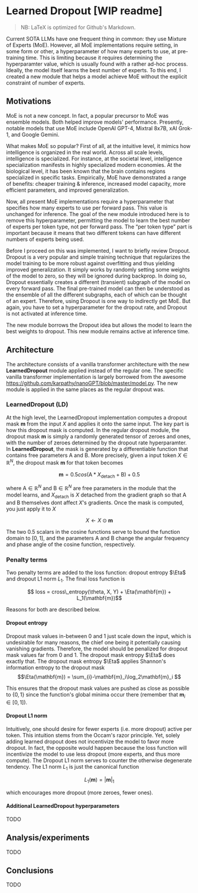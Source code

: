 # Learned Dropout [WIP readme]
> NB: LaTeX is optimized for Github's Markdown. 

Current SOTA LLMs have one frequent thing in common: they use Mixture of Experts (MoE). However, all MoE implementations require setting, in some form or other, a hyperparameter of how many experts to use, at pre-training time. This is limiting because it requires determining the hyperparamter value, which is usually found with a rather ad-hoc process. Ideally, the model itself learns the best number of experts. To this end, I created a new module that helps a model achieve MoE without the explicit constraint of number of experts.

## Motivations

MoE is not a new concept. In fact, a popular precursor to MoE was ensemble models. Both helped improve models' performance. Presently, notable models that use MoE include OpenAI GPT-4, Mixtral 8x7B, xAI Grok-1, and Google Gemini.

What makes MoE so popular? First of all, at the intuitive level, it mimics how intelligence is organized in the real world. Across all scale levels, intelligence is specialized. For instance, at the societal level, intelligence specialization manifests in highly specialized modern economies. At the biological level, it has been known that the brain contains regions specialized in specific tasks. Empirically, MoE have demonstrated a range of benefits: cheaper training & inference, increased model capacity, more efficient parameters, and improved generalization.

Now, all present MoE implementations require a hyperparameter that specifies how many experts to use per forward pass. This value is unchanged for inference. The goal of the new module introduced here is to remove this hyperparameter, permitting the model to learn the best number of experts per token type, not per forward pass. The “per token type” part is important because it means that two different tokens can have different numbers of experts being used.

Before I proceed on this was implemented, I want to briefly review Dropout. Dropout is a very popular and simple training technique that regularizes the model training to be more robust against overfitting and thus yielding improved generalization. It simply works by randomly setting some weights of the model to zero, so they will be ignored during backprop. In doing so, Dropout essentially creates a different (transient) subgraph of the model on every forward pass. The final pre-trained model can then be understood as the ensemble of all the different subgraphs, each of which can be thought of an expert. Therefore, using Dropout is one way to indirectly get MoE. But again, you have to set a hyperparameter for the dropout rate, and Dropout is not activated at inference time.

The new module borrows the Dropout idea but allows the model to learn the best weights to dropout. This new module remains active at inference time.

## Architecture

The architecture consists of a vanilla transformer architecture with the new **LearnedDropout** module applied instead of the regular one. The specific vanilla transformer implementation is largely borrowed from the awesome https://github.com/karpathy/nanoGPT/blob/master/model.py. The new module is applied in the same places as the regular dropout was.

### LearnedDropout (LD)

At the high level, the LearnedDropout implementation computes a dropout mask $\mathbf{m}$ from the input $X$ and applies it onto the same input. The key part is how this dropout mask is computed. In the regular dropout module, the dropout mask $\mathbf{m}$ is simply a randomly generated tensor of zeroes and ones, with the number of zeroes determined by the dropout rate hyperparamter. In **LearnedDropout**, the mask is generated by a differentiable function that contains free parameters $\mathrm{A}$ and $\mathrm{B}$. More precisely, given a input token $X \in \mathbb{R}^{N}$, the dropout mask $\mathbf{m}$ for that token becomes

$$\mathbf{m} =  0.5 cos(\mathrm{A} * X_{\text{detach}} + \mathrm{B}) + 0.5$$ 

where $\mathrm{A} \in \mathbb{R}^{N}$ and $\mathrm{B} \in \mathbb{R}^{N}$ are free parameters in the module that the model learns, and $X_{\text{detach}}$ is $X$ detached from the gradient graph so that $\mathrm{A}$ and $\mathrm{B}$ themselves dont affect $X$'s gradients. Once the mask is computed, you just apply it to $X$

$$ X \leftarrow X \odot \mathbf{m}$$

The two $0.5$ scalars in the cosine functions serve to bound the function domain to $[0,1]$, and the parameters $\mathrm{A}$ and $\mathrm{B}$ change the angular frequency and phase angle of the cosine function, respectively. 

### Penalty terms

Two penalty terms are added to the loss function: dropout entropy $\Eta$ and dropout L1 norm ${L_1}$. The final loss function is

$$ loss = cross\_entropy(\theta, X, Y) + \Eta(\mathbf{m}) + L_1(\mathbf{m})$$

Reasons for both are described below.

#### Dropout entropy

Dropout mask values in-between 0 and 1 just scale down the input, which is undesirable for many reasons, the chief one being it potentially causing vanishing gradients. Therefore, the model should be penalized for dropout mask values far from 0 and 1. The dropout mask entropy $\Eta$ does exactly that. The dropout mask entropy $\Eta$ applies Shannon's information entropy to the dropout mask
$$\Eta(\mathbf{m}) =  \sum_{i}-\mathbf{m}_i\log_2\mathbf{m}_i $$

This ensures that the dropout mask values are pushed as close as possible to $\{0,1\}$ since the function's global minima occur there (remember that $\mathbf{m}_i \in [0,1]$). 

#### Dropout L1 norm

Intuitively, one should desire for fewer experts (i.e. more dropout) active per token. This intuition stems from the Occam's razor principle. Yet, solely adding learned dropout does not incentivize the model to favor more dropout. In fact, the opposite would happen because the loss function will incentivize the model to use less dropout (more experts, and thus more compute). The Dropout L1 norm serves to counter the otherwise degenerate tendency. The L1 norm ${L_1}$ is just the canonical function

$$ L_1(\mathbf{m}) = |\mathbf{m}|_1$$

which encourages more dropout (more zeroes, fewer ones).

#### Additional LearnedDropout hyperparameters

TODO

## Analysis/experiments

TODO

## Conclusions

TODO